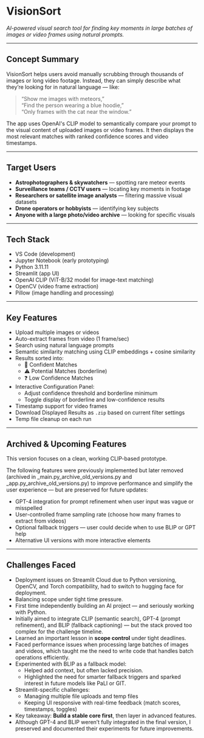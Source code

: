 # VisionSort  
*AI-powered visual search tool for finding key moments in large batches of images or video frames using natural prompts.*

---

## Concept Summary

VisionSort helps users avoid manually scrubbing through thousands of images or long video footage. Instead, they can simply describe what they’re looking for in natural language — like:

> “Show me images with meteors,”  
> “Find the person wearing a blue hoodie,”  
> “Only frames with the cat near the window.”

The app uses OpenAI's CLIP model to semantically compare your prompt to the visual content of uploaded images or video frames. It then displays the most relevant matches with ranked confidence scores and video timestamps.

---

## Target Users

- **Astrophotographers & skywatchers** — spotting rare meteor events
- **Surveillance teams / CCTV users** — locating key moments in footage
- **Researchers or satellite image analysts** — filtering massive visual datasets
- **Drone operators or hobbyists** — identifying key subjects
- **Anyone with a large photo/video archive** — looking for specific visuals

---

## Tech Stack

- VS Code (development)
- Jupyter Notebook (early prototyping)
- Python 3.11.11
- Streamlit (app UI)
- OpenAI CLIP (ViT-B/32 model for image-text matching)
- OpenCV (video frame extraction)
- Pillow (image handling and processing)


---


## Key Features

- Upload multiple images or videos  
- Auto-extract frames from video (1 frame/sec)  
- Search using natural language prompts  
- Semantic similarity matching using CLIP embeddings + cosine similarity  
- Results sorted into:  
  - 🎯 Confident Matches  
  - ⚠️ Potential Matches (borderline)  
  - ❓ Low Confidence Matches  
- Interactive Configuration Panel:  
  - Adjust confidence threshold and borderline minimum  
  - Toggle display of borderline and low-confidence results  
- Timestamp support for video frames  
- Download Displayed Results as `.zip` based on current filter settings  
- Temp file cleanup on each run


---


## Archived & Upcoming Features

This version focuses on a clean, working CLIP-based prototype. 

The following features were previously implemented but later removed  (archived in _main.py_archive_old_versions.py and _app.py_archive_old_versions.py)
  to improve performance and simplify the user experience — but are preserved for future updates:

- GPT-4 integration for prompt refinement when user input was vague or misspelled  
- User-controlled frame sampling rate (choose how many frames to extract from videos)  
- Optional fallback triggers — user could decide when to use BLIP or GPT help  
- Alternative UI versions with more interactive elements



---

## Challenges Faced

- Deployment issues on Streamlit Cloud due to Python versioning, OpenCV, and Torch compatibility, had to switch to hugging face for deployment.
- Balancing scope under tight time pressure.
- First time independently building an AI project — and seriously working with Python.
- Initially aimed to integrate CLIP (semantic search), GPT-4 (prompt refinement), and BLIP (fallback captioning) — but the stack proved too complex for the challenge timeline.
- Learned an important lesson in **scope control** under tight deadlines.
- Faced performance issues when processing large batches of images and videos, which taught me the need to write code that handles batch operations efficiently.
- Experimented with BLIP as a fallback model:
  - Helped add context, but often lacked precision.
  - Highlighted the need for smarter fallback triggers and sparked interest in future models like PaLI or GIT.
- Streamlit-specific challenges:
  - Managing multiple file uploads and temp files  
  - Keeping UI responsive with real-time feedback (match scores, timestamps, toggles)
- Key takeaway: **Build a stable core first**, then layer in advanced features.
- Although GPT-4 and BLIP weren’t fully integrated in the final version, I preserved and documented their experiments for future improvements.




